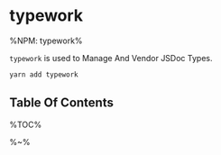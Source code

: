 # typework

%NPM: typework%

`typework` is used to Manage And Vendor JSDoc Types.

```sh
yarn add typework
```

## Table Of Contents

%TOC%

%~%